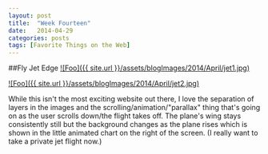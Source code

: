 ```yaml
---
layout: post
title:  "Week Fourteen"
date:   2014-04-29
categories: posts
tags: [Favorite Things on the Web]
---
```


##Fly Jet Edge
<a target="_blank" href="http://www.flyjetedge.com/" rel="flyjetedge.com">![Foo]({{ site.url }}/assets/blogImages/2014/April/jet1.jpg)</a>  
  
   
<a target="_blank" href="http://www.flyjetedge.com/" rel="flyjetedge.com">![Foo]({{ site.url }}/assets/blogImages/2014/April/jet2.jpg)</a>   
  

  
  
While this isn't the most exciting website out there, I love the separation of layers in the images and the scrolling/animation/"parallax" thing that's going on as the user scrolls down/the flight takes off. The plane's wing stays consistently still but the background changes as the plane rises which is shown in the little animated chart on the right of the screen. (I really want to take a private jet flight now.)